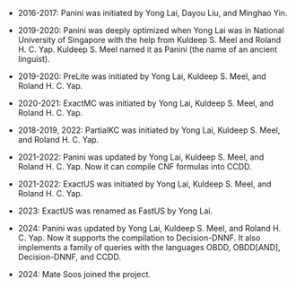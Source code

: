 * 2016-2017: Panini was initiated by Yong Lai, Dayou Liu, and Minghao Yin. 

* 2019-2020: Panini was deeply optimized when Yong Lai was in National University of Singapore with the help from Kuldeep S. Meel and Roland H. C. Yap. Kuldeep S. Meel named it as Panini (the name of an ancient linguist).

* 2019-2020: PreLite was initiated by Yong Lai, Kuldeep S. Meel, and Roland H. C. Yap. 

* 2020-2021: ExactMC was initiated by Yong Lai, Kuldeep S. Meel, and Roland H. C. Yap. 

* 2018-2019, 2022: PartialKC was initiated by Yong Lai, Kuldeep S. Meel, and Roland H. C. Yap. 

* 2021-2022: Panini was updated by Yong Lai, Kuldeep S. Meel, and Roland H. C. Yap. Now it can compile CNF formulas into CCDD.

* 2021-2022: ExactUS was initiated by Yong Lai, Kuldeep S. Meel, and Roland H. C. Yap. 

* 2023: ExactUS was renamed as FastUS by Yong Lai.

* 2024: Panini was updated by Yong Lai, Kuldeep S. Meel, and Roland H. C. Yap. Now it supports the compilation to Decision-DNNF. It also implements a family of queries with the languages OBDD, OBDD[AND], Decision-DNNF, and CCDD.

* 2024: Mate Soos joined the project.
